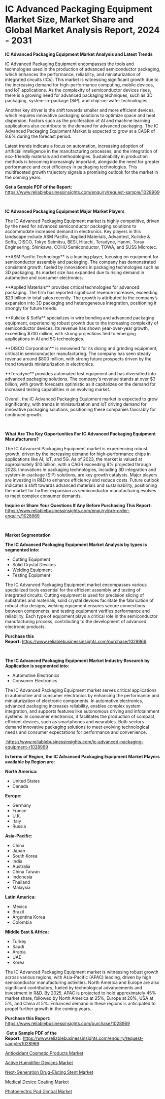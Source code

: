 <p><h1>IC Advanced Packaging Equipment Market Size, Market Share and Global Market Analysis Report, 2024 - 2031</h1></p><p><strong>IC Advanced Packaging Equipment Market Analysis and Latest Trends</strong></p>
<p><p>IC Advanced Packaging Equipment encompasses the tools and technologies used in the production of advanced semiconductor packaging, which enhances the performance, reliability, and miniaturization of integrated circuits (ICs). This market is witnessing significant growth due to the increasing demand for high-performance computing, mobile devices, and IoT applications. As the complexity of semiconductor devices rises, there is a growing need for advanced packaging techniques, such as 3D packaging, system-in-package (SiP), and chip-on-wafer technologies.</p><p>Another key driver is the shift towards smaller and more efficient devices, which requires innovative packaging solutions to optimize space and heat dispersion. Factors such as the proliferation of AI and machine learning applications also contribute to the demand for advanced packaging. The IC Advanced Packaging Equipment Market is expected to grow at a CAGR of 8.6% during the forecast period. </p><p>Latest trends indicate a focus on automation, increasing adoption of artificial intelligence in the manufacturing processes, and the integration of eco-friendly materials and methodologies. Sustainability in production methods is becoming increasingly important, alongside the need for greater performance and cost efficiency in packaging technologies. This multifaceted growth trajectory signals a promising outlook for the market in the coming years.</p></p>
<p><strong>Get a Sample PDF of the Report:&nbsp;</strong> <a href="https://www.reliablebusinessinsights.com/enquiry/request-sample/1028969">https://www.reliablebusinessinsights.com/enquiry/request-sample/1028969</a></p>
<p>&nbsp;</p>
<p><strong>IC Advanced Packaging Equipment Major Market Players</strong></p>
<p><p>The IC Advanced Packaging Equipment market is highly competitive, driven by the need for advanced semiconductor packaging solutions to accommodate increased demand in electronics. Key players in this landscape include ASM Pacific, Applied Materials, Advantest, Kulicke & Soffa, DISCO, Tokyo Seimitsu, BESI, Hitachi, Teradyne, Hanmi, Toray Engineering, Shinkawa, COHU Semiconductor, TOWA, and SUSS Microtec.</p><p>**ASM Pacific Technology** is a leading player, focusing on equipment for semiconductor assembly and packaging. The company has demonstrated consistent growth, fueled by innovations in packaging technologies such as 3D packaging. Its market size has expanded due to rising demand in automotive and consumer electronics.</p><p>**Applied Materials** provides critical technologies for advanced packaging. The firm has reported significant revenue increases, exceeding $23 billion in total sales recently. The growth is attributed to the company’s expansion into 3D packaging and heterogeneous integration, positioning it strongly for future trends.</p><p>**Kulicke & Soffa** specializes in wire bonding and advanced packaging equipment, experiencing robust growth due to the increasing complexity of semiconductor devices. Its revenue has shown year-over-year growth, exceeding $700 million, with strong projections tied to emerging applications in AI and 5G technologies.</p><p>**DISCO Corporation** is renowned for its dicing and grinding equipment, critical in semiconductor manufacturing. The company has seen steady revenue around $800 million, with strong future prospects driven by the trend towards miniaturization in electronics.</p><p>**Teradyne** provides automated test equipment and has diversified into advanced packaging solutions. The company's revenue stands at over $3 billion, with growth forecasts optimistic as it capitalizes on the demand for increased testing capabilities in an evolving market.</p><p>Overall, the IC Advanced Packaging Equipment market is expected to grow significantly, with trends in miniaturization and IoT driving demand for innovative packaging solutions, positioning these companies favorably for continued growth.</p></p>
<p>&nbsp;</p>
<p><strong>What Are The Key Opportunities For IC Advanced Packaging Equipment Manufacturers?</strong></p>
<p><p>The IC Advanced Packaging Equipment market is experiencing robust growth, driven by the increasing demand for high-performance chips in applications like AI, IoT, and 5G. As of 2023, the market is valued at approximately $10 billion, with a CAGR exceeding 8% projected through 2028. Innovations in packaging technologies, including 3D integration and system-in-package (SiP) solutions, are key growth catalysts. Major players are investing in R&D to enhance efficiency and reduce costs. Future outlook indicates a shift towards advanced materials and sustainability, positioning the market for further expansion as semiconductor manufacturing evolves to meet complex consumer demands.</p></p>
<p><strong>Inquire or Share Your Questions If Any Before Purchasing This Report:</strong> <a href="https://www.reliablebusinessinsights.com/enquiry/pre-order-enquiry/1028969">https://www.reliablebusinessinsights.com/enquiry/pre-order-enquiry/1028969</a></p>
<p>&nbsp;</p>
<p><strong>Market Segmentation</strong></p>
<p><strong>The IC Advanced Packaging Equipment Market Analysis by types is segmented into:</strong></p>
<p><ul><li>Cutting Equipment</li><li>Solid Crystal Devices</li><li>Welding Equipment</li><li>Testing Equipment</li></ul></p>
<p><p>The IC Advanced Packaging Equipment market encompasses various specialized tools essential for the efficient assembly and testing of integrated circuits. Cutting equipment is used for precision slicing of substrates and materials, solid crystal devices facilitate the fabrication of robust chip designs, welding equipment ensures secure connections between components, and testing equipment verifies performance and reliability. Each type of equipment plays a critical role in the semiconductor manufacturing process, contributing to the development of advanced electronic products.</p></p>
<p><strong>Purchase this Report:&nbsp;</strong><a href="https://www.reliablebusinessinsights.com/purchase/1028969">https://www.reliablebusinessinsights.com/purchase/1028969</a></p>
<p>&nbsp;</p>
<p><strong>The IC Advanced Packaging Equipment Market Industry Research by Application is segmented into:</strong></p>
<p><ul><li>Automotive Electronics</li><li>Consumer Electronics</li></ul></p>
<p><p>The IC Advanced Packaging Equipment market serves critical applications in automotive and consumer electronics by enhancing the performance and miniaturization of electronic components. In automotive electronics, advanced packaging increases reliability, enables complex system integration, and supports features like autonomous driving and infotainment systems. In consumer electronics, it facilitates the production of compact, efficient devices, such as smartphones and wearables. Both sectors demand innovative packaging solutions to meet evolving technological needs and consumer expectations for performance and convenience.</p></p>
<p><a href="https://www.reliablebusinessinsights.com/ic-advanced-packaging-equipment-r1028969">&nbsp;https://www.reliablebusinessinsights.com/ic-advanced-packaging-equipment-r1028969</a></p>
<p><strong>In terms of Region, the IC Advanced Packaging Equipment Market Players available by Region are:</strong></p>
<p>
    <p> <strong> North America: </strong>
        <ul>
            <li>United States</li>
            <li>Canada</li>
        </ul>
        </p> 
    <p> <strong> Europe: </strong>
        <ul>
            <li>Germany</li>
            <li>France</li>
            <li>U.K.</li>
            <li>Italy</li>
            <li>Russia</li>
        </ul>
        </p> 
    <p> <strong> Asia-Pacific: </strong>
        <ul>
            <li>China</li>
            <li>Japan</li>
            <li>South Korea</li>
            <li>India</li>
            <li>Australia</li>
            <li>China Taiwan</li>
            <li>Indonesia</li>
            <li>Thailand</li>
            <li>Malaysia</li>
        </ul>
        </p> 
    <p> <strong> Latin America: </strong>
        <ul>
            <li>Mexico</li>
            <li>Brazil</li>
            <li>Argentina Korea</li>
            <li>Colombia</li>
        </ul>
        </p> 
    <p> <strong> Middle East & Africa: </strong>
        <ul>
            <li>Turkey</li>
            <li>Saudi</li>
            <li>Arabia</li>
            <li>UAE</li>
            <li>Korea</li>
        </ul>
    </p>
    </p>
<p><p>The IC Advanced Packaging Equipment market is witnessing robust growth across various regions, with Asia-Pacific (APAC) leading, driven by high semiconductor manufacturing activities. North America and Europe are also significant contributors, fueled by technological advancements and investment in R&D. By 2025, APAC is projected to hold approximately 45% market share, followed by North America at 25%, Europe at 20%, USA at 5%, and China at 5%. Enhanced demand in these regions is anticipated to propel further growth in the coming years.</p></p>
<p><strong>Purchase this Report: </strong><a href="https://www.reliablebusinessinsights.com/purchase/1028969">https://www.reliablebusinessinsights.com/purchase/1028969</a></p>
<p>&nbsp;<strong>Get a Sample PDF of the Report:&nbsp;&nbsp;</strong><a href="https://www.reliablebusinessinsights.com/enquiry/request-sample/1028969">https://www.reliablebusinessinsights.com/enquiry/request-sample/1028969</a></p>
<p><strong></strong></p>
<p><p><a href="https://www.linkedin.com/pulse/antioxidant-cosmetic-products-market-evolution-global-eajmc?trackingId=WcT%2F%2FFDyTEqD3bm6qmfSiw%3D%3D">Antioxidant Cosmetic Products Market</a></p><p><a href="https://medium.com/@nathalelly87957/active-humidifier-devices-market-trends-a-detailed-study-of-its-market-segmentation-and-analyzing-2f6447d396c8">Active Humidifier Devices Market</a></p><p><a href="https://issuu.com/reportprime-2/docs/next-generation-drug-eluting-stent-_6389452555ef21">Next-Generation Drug-Eluting Stent Market</a></p><p><a href="https://github.com/hrhzhypq19/Market-Research-Report-List-1/blob/main/medical-device-coating-market.md">Medical Device Coating Market</a></p><p><a href="https://medium.com/@addiehirthe44/insights-into-the-photoelectric-pod-gimbal-market-market-players-market-size-geographical-4f97a2aff61d">Photoelectric Pod Gimbal Market</a></p></p>